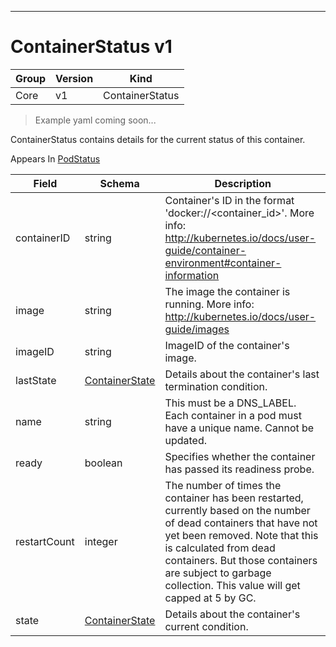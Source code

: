 

-----------
# ContainerStatus v1

Group        | Version     | Kind
------------ | ---------- | -----------
Core | v1 | ContainerStatus







> Example yaml coming soon...


ContainerStatus contains details for the current status of this container.

<aside class="notice">
Appears In <a href="#podstatus-v1">PodStatus</a> </aside>

Field        | Schema     | Description
------------ | ---------- | -----------
containerID | string | Container's ID in the format 'docker://<container_id>'. More info: http://kubernetes.io/docs/user-guide/container-environment#container-information
image | string | The image the container is running. More info: http://kubernetes.io/docs/user-guide/images
imageID | string | ImageID of the container's image.
lastState | [ContainerState](#containerstate-v1) | Details about the container's last termination condition.
name | string | This must be a DNS_LABEL. Each container in a pod must have a unique name. Cannot be updated.
ready | boolean | Specifies whether the container has passed its readiness probe.
restartCount | integer | The number of times the container has been restarted, currently based on the number of dead containers that have not yet been removed. Note that this is calculated from dead containers. But those containers are subject to garbage collection. This value will get capped at 5 by GC.
state | [ContainerState](#containerstate-v1) | Details about the container's current condition.






